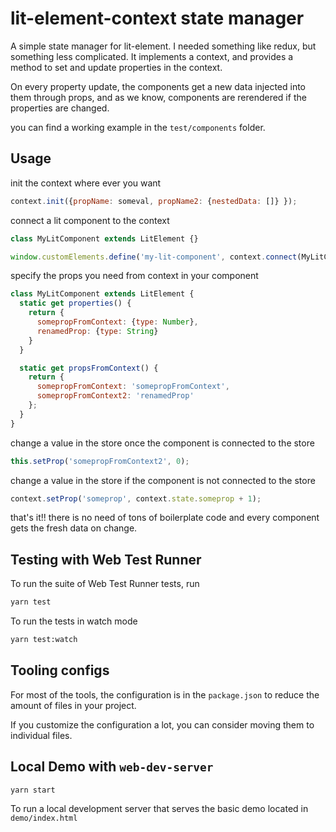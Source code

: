 # lit-element-context state manager

A simple state manager for lit-element. I needed something like redux, but something less complicated. It implements a context, and provides a method to set and update properties in the context. 

On every property update, the components get a new data injected into them through props, and as we know, components are rerendered if the properties are changed.

you can find a working example in the `test/components` folder.

## Usage

init the context where ever you want

```javascript
context.init({propName: someval, propName2: {nestedData: []} });
```

connect a lit component to the context
```javascript
class MyLitComponent extends LitElement {}

window.customElements.define('my-lit-component', context.connect(MyLitComponent));
```

specify the props you need from context in your component
```javascript
class MyLitComponent extends LitElement {
  static get properties() {
    return {
      somepropFromContext: {type: Number},
      renamedProp: {type: String}
    }
  }

  static get propsFromContext() {
    return {
      somepropFromContext: 'somepropFromContext',
      somepropFromContext2: 'renamedProp'
    };
  }
}
```

change a value in the store once the component is connected to the store
```javascript
this.setProp('somepropFromContext2', 0);
```

change a value in the store if the component is not connected to the store
```javascript
context.setProp('someprop', context.state.someprop + 1);
```

that's it!! there is no need of tons of boilerplate code and every component gets the fresh data on change.

## Testing with Web Test Runner
To run the suite of Web Test Runner tests, run
```bash
yarn test
```

To run the tests in watch mode 

```bash
yarn test:watch
```

## Tooling configs

For most of the tools, the configuration is in the `package.json` to reduce the amount of files in your project.

If you customize the configuration a lot, you can consider moving them to individual files.

## Local Demo with `web-dev-server`
```bash
yarn start
```
To run a local development server that serves the basic demo located in `demo/index.html`
